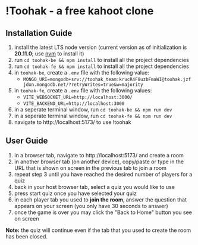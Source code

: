 # !Toohak - a free kahoot clone

## Installation Guide

1. install the latest LTS node version (current version as of initialization is **20.11.0**; use [nvm](https://github.com/nvm-sh/nvm) to install it)
2. run `cd toohak-be && npm install` to install all the project dependencies
3. run `cd toohak-fe && npm install` to install all the project dependencies
4. in `toohak-be`, create a `.env` file with the following value:
   - `MONGO_URI=mongodb+srv://toohak_team:krucR4F8uzbFmaWI@toohak.jzfjdxn.mongodb.net/?retryWrites=true&w=majority`
5. in `toohak-fe`, create a `.env` file with the following values:
   - `VITE_WEBSOCKET_URL=http://localhost:3000/`
   - `VITE_BACKEND_URL=http://localhost:3000`
6. in a seperate terminal window, run `cd toohak-be && npm run dev`
7. in a seperate terminal window, run `cd toohak-fe && npm run dev`
8. navigate to http://localhost:5173/ to use !toohak

## User Guide

1. in a browser tab, navigate to http://localhost:5173/ and create a room
2. in another browser tab (on another device), copy/paste or type in the URL that is shown on screen in the previous tab to join a room
3. repeat step 3 until you have reached the desired number of players for a quiz
4. back in your host browser tab, select a quiz you would like to use
5. press start quiz once you have selected your quiz
6. in each player tab you used to **join the room**, answer the question that appears on your screen (you only have 30 seconds to answer)
7. once the game is over you may click the "Back to Home" button you see on screen

**Note:** the quiz will continue even if the tab that you used to create the room has been closed.

